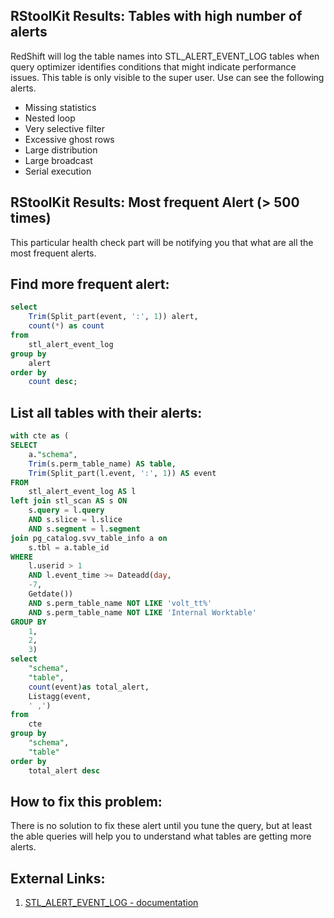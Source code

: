 
## RStoolKit Results: Tables with high number of alerts

RedShift will log the table names into STL_ALERT_EVENT_LOG tables when query optimizer identifies conditions that might indicate performance issues. This table is only visible to the super user. Use can see the following alerts.

- Missing statistics
- Nested loop
- Very selective filter
- Excessive ghost rows
- Large distribution
- Large broadcast
- Serial execution

## RStoolKit Results: Most frequent Alert (> 500 times)

This particular health check part will be notifying you that what are all the most frequent alerts. 

## Find more frequent alert:

```sql
select
	Trim(Split_part(event, ':', 1)) alert,
	count(*) as count
from
	stl_alert_event_log
group by
	alert
order by
	count desc;
```

## List all tables with their alerts:

```sql
with cte as (
SELECT
	a."schema",
	Trim(s.perm_table_name) AS table,
	Trim(Split_part(l.event, ':', 1)) AS event
FROM
	stl_alert_event_log AS l
left join stl_scan AS s ON
	s.query = l.query
	AND s.slice = l.slice
	AND s.segment = l.segment
join pg_catalog.svv_table_info a on
	s.tbl = a.table_id
WHERE
	l.userid > 1
	AND l.event_time >= Dateadd(day,
	-7,
	Getdate())
	AND s.perm_table_name NOT LIKE 'volt_tt%'
	AND s.perm_table_name NOT LIKE 'Internal Worktable'
GROUP BY
	1,
	2,
	3)
select
	"schema",
	"table",
	count(event)as total_alert,
	Listagg(event,
	' ,')
from
	cte
group by
	"schema",
	"table"
order by
	total_alert desc
```

## How to fix this problem:

There is no solution to fix these alert until you tune the query, but at least the able queries will help you to understand what tables are getting more alerts.

## External Links:

1. [STL_ALERT_EVENT_LOG - documentation](https://docs.aws.amazon.com/redshift/latest/dg/r_STL_ALERT_EVENT_LOG.html)